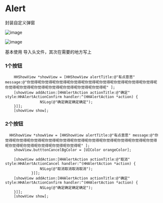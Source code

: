 # Alert
封装自定义弹窗

![image](http://www.jianshu.com/p/a508f7279b4b)

![image](http://www.jianshu.com/p/a508f7279b4b)


基本使用
导入头文件，其次在需要的地方写上

### 1个按钮
```
    HHShowView *showView = [HHShowView alertTitle:@"有点意思" message:@"你觉得呢你觉得呢你觉得呢你觉得呢你觉得呢你觉得呢你觉得呢你觉得呢你觉得呢你觉得呢你觉得呢你觉得呢你觉得呢你觉得呢你觉得呢你觉得呢" ];
    [showView addAction:[HHAlertAction actionTitle:@"确定" style:HHAlertActionConfirm handler:^(HHAlertAction *action) {
                NSLog(@"确定确定确定确定");
    }]];
    [showView show];

```
### 2个按钮
```
  HHShowView *showView = [HHShowView alertTitle:@"有点意思" message:@"你觉得呢你觉得呢你觉得呢你觉得呢你觉得呢你觉得呢你觉得呢你觉得呢你觉得呢你觉得呢你觉得呢你觉得呢你觉得呢你觉得呢你觉得呢你觉得呢" ];
    showView.butttonCancelBgColor = [UIColor orangeColor];
    
    [showView addAction:[HHAlertAction actionTitle:@"取消" style:HHAlertActionCancel handler:^(HHAlertAction *action) {
                NSLog(@"取消取消取消取消");
            }]];
    [showView addAction:[HHAlertAction actionTitle:@"确定" style:HHAlertActionConfirm handler:^(HHAlertAction *action) {
                NSLog(@"确定确定确定确定");
    }]];
    [showView show];
```

